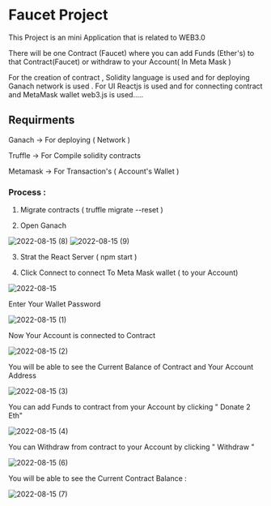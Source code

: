 # Faucet Project 

This Project is an mini Application that is related to WEB3.0 

There will be one Contract (Faucet) where you can add Funds (Ether's) to that Contract(Faucet) or withdraw to your Account( In Meta Mask )

For the creation of contract , Solidity language is used and for deploying Ganach network is used . For UI Reactjs is used and for connecting contract and MetaMask wallet web3.js is used.....


## Requirments

Ganach    -> For deploying ( Network )

Truffle   -> For Compile solidity contracts

Metamask  -> For Transaction's ( Account's Wallet )


### Process :

1. Migrate contracts ( truffle migrate --reset )

2. Open Ganach 

![2022-08-15 (8)](https://user-images.githubusercontent.com/88612726/184674937-6a20a5fa-5123-449c-a0a4-2590f5d2266f.png)
![2022-08-15 (9)](https://user-images.githubusercontent.com/88612726/184674970-eac98dc7-dcb6-4a36-9ffa-b10b8e8c1400.png)





3. Strat the React Server ( npm start )


4. Click Connect to connect To Meta Mask wallet ( to your Account)

![2022-08-15](https://user-images.githubusercontent.com/88612726/184675153-62afcb33-431a-413a-8abe-2dcc1ffcd43b.png)


Enter Your Wallet Password 

![2022-08-15 (1)](https://user-images.githubusercontent.com/88612726/184675235-942f8fe1-1240-4206-9731-f1653a2ef3e1.png)


Now Your Account is connected to Contract 

![2022-08-15 (2)](https://user-images.githubusercontent.com/88612726/184675377-5d84cad9-b797-4401-83e6-f5b1eb508dce.png)


You will be able to see the Current Balance of Contract and Your Account Address

![2022-08-15 (3)](https://user-images.githubusercontent.com/88612726/184675528-e2951b32-4f32-46c6-a247-a577ae5874f3.png)


You can add Funds to contract from your Account by clicking " Donate 2 Eth"

![2022-08-15 (4)](https://user-images.githubusercontent.com/88612726/184675788-516f8ee0-c89e-4b9b-a45c-a3dcdfbccaf7.png)


You can Withdraw from contract to your Account by clicking " Withdraw "

![2022-08-15 (6)](https://user-images.githubusercontent.com/88612726/184675986-d0487056-8ec1-4828-a94d-ee842d37e352.png)


You will be able to see the Current Contract Balance :

![2022-08-15 (7)](https://user-images.githubusercontent.com/88612726/184676179-ef19c359-a489-49b3-9293-41d37c341753.png)





